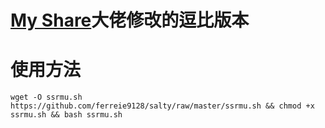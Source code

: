 # [My Share](https://t.me/me_share)大佬修改的逗比版本
# **使用方法**
`wget -O ssrmu.sh https://github.com/ferreie9128/salty/raw/master/ssrmu.sh && chmod +x ssrmu.sh && bash ssrmu.sh`

